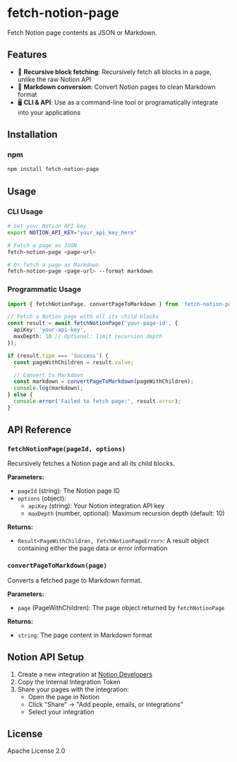 # fetch-notion-page

Fetch Notion page contents as JSON or Markdown.

## Features

- 🔄 **Recursive block fetching**: Recursively fetch all blocks in a page, unlike the raw Notion API
- 📝 **Markdown conversion**: Convert Notion pages to clean Markdown format
- 🖥️ **CLI & API**: Use as a command-line tool or programatically integrate into your applications

## Installation

### npm
```bash
npm install fetch-notion-page
```

## Usage

### CLI Usage

```bash
# Set your Notion API key
export NOTION_API_KEY="your_api_key_here"

# Fetch a page as JSON
fetch-notion-page <page-url>

# Or fetch a page as Markdown
fetch-notion-page <page-url> --format markdown
```

### Programmatic Usage

```typescript
import { fetchNotionPage, convertPageToMarkdown } from 'fetch-notion-page';

// Fetch a Notion page with all its child blocks
const result = await fetchNotionPage('your-page-id', {
  apiKey: 'your-api-key',
  maxDepth: 10 // Optional: limit recursion depth
});

if (result.type === 'Success') {
  const pageWithChildren = result.value;

  // Convert to Markdown
  const markdown = convertPageToMarkdown(pageWithChildren);
  console.log(markdown);
} else {
  console.error('Failed to fetch page:', result.error);
}
```

## API Reference

### `fetchNotionPage(pageId, options)`

Recursively fetches a Notion page and all its child blocks.

**Parameters:**
- `pageId` (string): The Notion page ID
- `options` (object):
  - `apiKey` (string): Your Notion integration API key
  - `maxDepth` (number, optional): Maximum recursion depth (default: 10)

**Returns:**
- `Result<PageWithChildren, FetchNotionPageError>`: A result object containing either the page data or error information

### `convertPageToMarkdown(page)`

Converts a fetched page to Markdown format.

**Parameters:**
- `page` (PageWithChildren): The page object returned by `fetchNotionPage`

**Returns:**
- `string`: The page content in Markdown format


## Notion API Setup

1. Create a new integration at [Notion Developers](https://www.notion.so/my-integrations)
2. Copy the Internal Integration Token
3. Share your pages with the integration:
   - Open the page in Notion
   - Click "Share" → "Add people, emails, or integrations"
   - Select your integration

## License

Apache License 2.0

